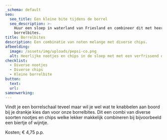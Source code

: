 ```yaml
---
_schema: default
seo:
  seo_title: Een kleine bite tijdens de borrel
  seo_description: >-
    Huur een sloep in waterland van Friesland en combineer dit met heerlijke
    borrelbites.
title: Borrelbites
description: Een combinatie van noten melange met diverse chips.
afbeelding:
  image: /assets/img/uploads/pepsi-co.png
  alt: Heerlijke nootjes en chips in de sloep met met een verfrissend drankje.
checklist:
  - Diverse nootjes
  - Diverse chips
  - Kleine borrelbite
button:
  text:
  url:
samenwerking:
---
```


Vindt je een borrelschaal teveel maar wil je wel wat te knabbelen aan boord bij je drankje kies dan voor onze borrelbites. Dit een combi van diverse soorten nootjes en chips welke lekker makkelijk combineren bij bijvoorbeeld een biertje of wijntje.

Kosten; € 4,75 p.p.
